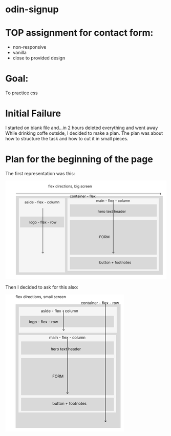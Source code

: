 # odin-signup

# TOP assignment for contact form:
* non-responsive
* vanilla
* close to provided design

# Goal:
To practice css

# Initial Failure
I started on blank file and...in 2 hours deleted everything and went away
While drinking coffe outside, I decided to make a plan. The plan was about how to structure
the task and how to cut it in small pieces. 

# Plan for the beginning of the page
The first representation was this: 

![draft 1 - full screen](readme/Frame1.png)

Then I decided to ask for this also: 

![draft 2 - mobile screens](readme/Frame2.png)
